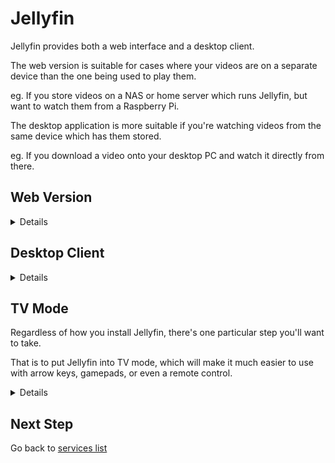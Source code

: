 # Jellyfin

Jellyfin provides both a web interface and a desktop client.

The web version is suitable for cases where your videos are on a separate device than the one being used to play them.

eg. If you store videos on a NAS or home server which runs Jellyfin, but want to watch them from a Raspberry Pi.

The desktop application is more suitable if you're watching videos from the same device which has them stored.

eg. If you download a video onto your desktop PC and watch it directly from there.

## Web Version

<details>

There is no special setup required for the web version of Jellyfin to work.

It will run by default when installed on a server or NAS.

You should be able to access it on port 8096 of the server's IP address by default.

eg. http://192.168.1.100:8096

Whatever the IP address is, access your self-hosted Jellyfin instance from the Raspberry Pi in your browser, then proceed to the "TV Mode" section further down this page.

* Remember to create a shortcut or PWA! See the Browsers section for instructions on how to do this

</details>

## Desktop Client

<details>

Jellyfin provides [several options](https://jellyfin.org/downloads/clients/) for installing their desktop client.

In this case, the one we want is the "Jellyfin Media Player".

Assuming you followed the steps earlier in this guide, you should already have Flatpak/Flathub setup on your system.

If so, run:

`flatpak install -y flathub com.github.iwalton3.jellyfin-media-player`

Or, if your desktop environment supports it, you can simply search for Jellyfin in your operating system's "app store", such as KDE Discover.

* If you install it this way, make sure you grab "Jellyfin Media Player", not one of the other packages such as "Jellyfin Server".

![Screenshot](screenshots/JellyfinDiscover.png)

* Warning! Some stores will install the Snap or Native version of Jellyfin instead of the flatpak version. This is fine, but you may need to figure some things out yourself during later steps, since the instructions in this repository were written for the Flatpak version.

</details>

## TV Mode

Regardless of how you install Jellyfin, there's one particular step you'll want to take.

That is to put Jellyfin into TV mode, which will make it much easier to use with arrow keys, gamepads, or even a remote control.

<details>

Click on the Menu icon up the top left side of the website/app.

![Screenshot](screenshots/JellyfinSettings01.png)

Click on Settings.

![Screenshot](screenshots/JellyfinSettings02.png)

Click on Display.

![Screenshot](screenshots/JellyfinSettings03.png)

Change the display mode from Auto to TV.

![Screenshot](screenshots/JellyfinSettings04.png)

Scroll down to the bottom of the page and click on Save.

![Screenshot](screenshots/JellyfinSettings05.png)

Afterwards, close and reopen the app/website for the change to take full effect.

</details>

## Next Step

Go back to [services list](README.md)